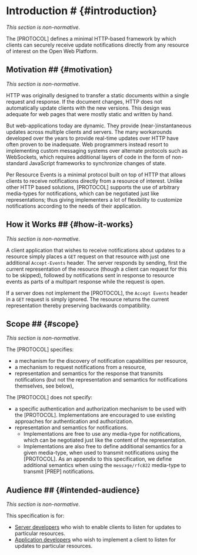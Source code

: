 # Introduction # {#introduction}

*This section is non-normative.*

The [PROTOCOL] defines a minimal HTTP-based framework by which clients can securely receive update notifications directly from any resource of interest on the Open Web Platform.

## Motivation ## {#motivation}

*This section is non-normative.*

HTTP was originally designed to transfer a static documents within a single request and response. If the document changes, HTTP does not automatically update clients with the new versions. This design was adequate for web pages that were mostly static and written by hand.

But web-applications today are dynamic. They provide (near-)instantaneous updates across multiple clients and servers. The many workarounds developed over the years to provide real-time updates over HTTP have often proven to be inadequate. Web programmers instead resort to implementing custom messaging systems over alternate protocols such as WebSockets, which requires additional layers of code in the form of non-standard JavaScript frameworks to synchronize changes of state.

Per Resource Events is a minimal protocol built on top of HTTP that allows clients to receive notifications directly from a resource of interest. Unlike other HTTP based solutions, [PROTOCOL] supports the use of arbitrary media-types for notifications, which can be negotiated just like representations; thus giving implementers a lot of flexibility to customize notifications according to the needs of their application.

## How it Works ## {#how-it-works}

*This section is non-normative.*

A client application that wishes to receive notifications about updates to a resource simply places a `GET` request on that resource with just one additional `Accept-Events` header. The server responds by sending, first the current representation of the resource (though a client can request for this to be skipped), followed by notifications sent in response to resource events as parts of a multipart response while the request is open.

If a server does not implement the [PROTOCOL], the `Accept Events` header in a `GET` request is simply ignored. The resource returns the current representation thereby preserving backwards compatibility.

## Scope ## {#scope}

*This section is non-normative.*

The [PROTOCOL] specifies:

+ a mechanism for the discovery of notification capabilities per resource,
+ a mechanism to request notifications from a resource,
+ representation and semantics for the response that transmits notifications (but not the representation and semantics for notifications themselves, see below),

<div class="v-space"></div>

The [PROTOCOL] does not specify:

+ a specific authentication and authorization mechanism to be used with the [PROTOCOL]. Implementations are encouraged to use existing approaches for authentication and authorization.
+ representation and semantics for notifications.
  + Implementations are free to use any media-type for notifications, which can be negotiated just like the content of the representation.
  + Implementations are also free to define additional semantics for a given media-type, when used to transmit notifications using the [PROTOCOL]. As an appendix to this specification, we define additional semantics when using the `message/rfc822` media-type to transmit [PREP] notifications.

## Audience ## {#intended-audience}

*This section is non-normative.*

This specification is for:

+ [Server developers](http://data.europa.eu/esco/occupation/a7c1d23d-aeca-4bee-9a08-5993ed98b135) who wish to enable clients to listen for updates to particular resources.
+ [Application developers](http://data.europa.eu/esco/occupation/c40a2919-48a9-40ea-b506-1f34f693496d) who wish to implement a client to listen for updates to particular resources.
